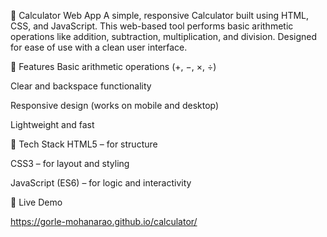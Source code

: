 🧮 Calculator Web App
A simple, responsive Calculator built using HTML, CSS, and JavaScript. This web-based tool performs basic arithmetic operations like addition, subtraction, multiplication, and division. Designed for ease of use with a clean user interface.

🚀 Features
Basic arithmetic operations (+, −, ×, ÷)

Clear and backspace functionality

Responsive design (works on mobile and desktop)


Lightweight and fast

📁 Tech Stack 
HTML5 – for structure

CSS3 – for layout and styling

JavaScript (ES6) – for logic and interactivity

🔗 Live Demo 

https://gorle-mohanarao.github.io/calculator/

